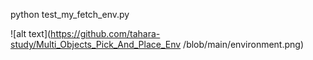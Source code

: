python test_my_fetch_env.py


![alt text](https://github.com/tahara-study/Multi_Objects_Pick_And_Place_Env
/blob/main/environment.png)
